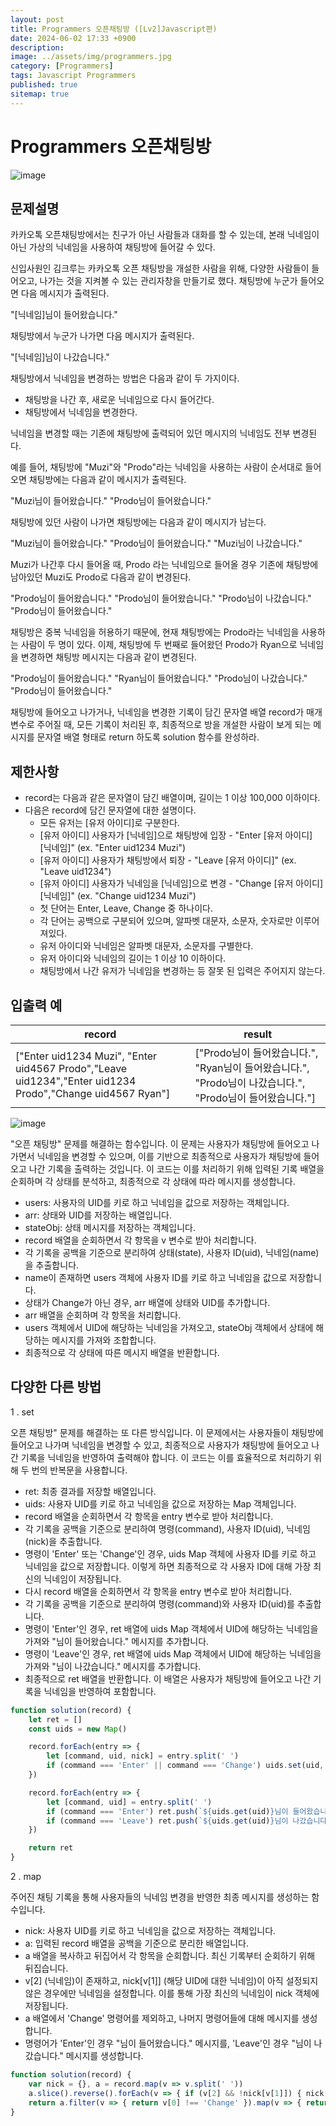 ```yaml
---
layout: post
title: Programmers 오픈채팅방 ([Lv2]Javascript편)
date: 2024-06-02 17:33 +0900
description: 
image: ../assets/img/programmers.jpg
category: [Programmers]
tags: Javascript Programmers
published: true
sitemap: true
---
```


# Programmers 오픈채팅방

![image](https://github.com/gnlgk/gnlgk.github.io/assets/161431748/01272c9b-edc5-4df9-a393-4d3633130091)

## 문제설명

카카오톡 오픈채팅방에서는 친구가 아닌 사람들과 대화를 할 수 있는데, 본래 닉네임이 아닌 가상의 닉네임을 사용하여 채팅방에 들어갈 수 있다.

신입사원인 김크루는 카카오톡 오픈 채팅방을 개설한 사람을 위해, 다양한 사람들이 들어오고, 나가는 것을 지켜볼 수 있는 관리자창을 만들기로 했다. 채팅방에 누군가 들어오면 다음 메시지가 출력된다.

"[닉네임]님이 들어왔습니다."

채팅방에서 누군가 나가면 다음 메시지가 출력된다.

"[닉네임]님이 나갔습니다."

채팅방에서 닉네임을 변경하는 방법은 다음과 같이 두 가지이다.

* 채팅방을 나간 후, 새로운 닉네임으로 다시 들어간다.
* 채팅방에서 닉네임을 변경한다.

닉네임을 변경할 때는 기존에 채팅방에 출력되어 있던 메시지의 닉네임도 전부 변경된다.

예를 들어, 채팅방에 "Muzi"와 "Prodo"라는 닉네임을 사용하는 사람이 순서대로 들어오면 채팅방에는 다음과 같이 메시지가 출력된다.

"Muzi님이 들어왔습니다."
"Prodo님이 들어왔습니다."

채팅방에 있던 사람이 나가면 채팅방에는 다음과 같이 메시지가 남는다.

"Muzi님이 들어왔습니다."
"Prodo님이 들어왔습니다."
"Muzi님이 나갔습니다."

Muzi가 나간후 다시 들어올 때, Prodo 라는 닉네임으로 들어올 경우 기존에 채팅방에 남아있던 Muzi도 Prodo로 다음과 같이 변경된다.

"Prodo님이 들어왔습니다."
"Prodo님이 들어왔습니다."
"Prodo님이 나갔습니다."
"Prodo님이 들어왔습니다."

채팅방은 중복 닉네임을 허용하기 때문에, 현재 채팅방에는 Prodo라는 닉네임을 사용하는 사람이 두 명이 있다. 이제, 채팅방에 두 번째로 들어왔던 Prodo가 Ryan으로 닉네임을 변경하면 채팅방 메시지는 다음과 같이 변경된다.

"Prodo님이 들어왔습니다."
"Ryan님이 들어왔습니다."
"Prodo님이 나갔습니다."
"Prodo님이 들어왔습니다."

채팅방에 들어오고 나가거나, 닉네임을 변경한 기록이 담긴 문자열 배열 record가 매개변수로 주어질 때, 모든 기록이 처리된 후, 최종적으로 방을 개설한 사람이 보게 되는 메시지를 문자열 배열 형태로 return 하도록 solution 함수를 완성하라.

## 제한사항

* record는 다음과 같은 문자열이 담긴 배열이며, 길이는 1 이상 100,000 이하이다.
* 다음은 record에 담긴 문자열에 대한 설명이다.
  - 모든 유저는 [유저 아이디]로 구분한다.
  - [유저 아이디] 사용자가 [닉네임]으로 채팅방에 입장 - "Enter [유저 아이디] [닉네임]" (ex. "Enter uid1234 Muzi")
  - [유저 아이디] 사용자가 채팅방에서 퇴장 - "Leave [유저 아이디]" (ex. "Leave uid1234")
  - [유저 아이디] 사용자가 닉네임을 [닉네임]으로 변경 - "Change [유저 아이디] [닉네임]" (ex. "Change uid1234 Muzi")
  - 첫 단어는 Enter, Leave, Change 중 하나이다.
  - 각 단어는 공백으로 구분되어 있으며, 알파벳 대문자, 소문자, 숫자로만 이루어져있다.
  - 유저 아이디와 닉네임은 알파벳 대문자, 소문자를 구별한다.
  - 유저 아이디와 닉네임의 길이는 1 이상 10 이하이다.
  - 채팅방에서 나간 유저가 닉네임을 변경하는 등 잘못 된 입력은 주어지지 않는다.

## 입출력 예

|record|result|
|---|---|
|["Enter uid1234 Muzi", "Enter uid4567 Prodo","Leave uid1234","Enter uid1234 Prodo","Change uid4567 Ryan"]|["Prodo님이 들어왔습니다.", "Ryan님이 들어왔습니다.", "Prodo님이 나갔습니다.", "Prodo님이 들어왔습니다."]|

![image](https://github.com/gnlgk/gnlgk.github.io/assets/161431748/6c64caf6-78da-4833-bd25-32a63e8a8fe5)

"오픈 채팅방" 문제를 해결하는 함수입니다. 이 문제는 사용자가 채팅방에 들어오고 나가면서 닉네임을 변경할 수 있으며, 이를 기반으로 최종적으로 사용자가 채팅방에 들어오고 나간 기록을 출력하는 것입니다. 이 코드는 이를 처리하기 위해 입력된 기록 배열을 순회하며 각 상태를 분석하고, 최종적으로 각 상태에 따라 메시지를 생성합니다.

* users: 사용자의 UID를 키로 하고 닉네임을 값으로 저장하는 객체입니다.
* arr: 상태와 UID를 저장하는 배열입니다.
* stateObj: 상태 메시지를 저장하는 객체입니다.
* record 배열을 순회하면서 각 항목을 v 변수로 받아 처리합니다.
* 각 기록을 공백을 기준으로 분리하여 상태(state), 사용자 ID(uid), 닉네임(name)을 추출합니다.
* name이 존재하면 users 객체에 사용자 ID를 키로 하고 닉네임을 값으로 저장합니다.
* 상태가 Change가 아닌 경우, arr 배열에 상태와 UID를 추가합니다.
* arr 배열을 순회하며 각 항목을 처리합니다.
* users 객체에서 UID에 해당하는 닉네임을 가져오고, stateObj 객체에서 상태에 해당하는 메시지를 가져와 조합합니다.
* 최종적으로 각 상태에 따른 메시지 배열을 반환합니다.

## 다양한 다른 방법

1 . set

오픈 채팅방" 문제를 해결하는 또 다른 방식입니다. 이 문제에서는 사용자들이 채팅방에 들어오고 나가며 닉네임을 변경할 수 있고, 최종적으로 사용자가 채팅방에 들어오고 나간 기록을 닉네임을 반영하여 출력해야 합니다. 이 코드는 이를 효율적으로 처리하기 위해 두 번의 반복문을 사용합니다.

* ret: 최종 결과를 저장할 배열입니다.
* uids: 사용자 UID를 키로 하고 닉네임을 값으로 저장하는 Map 객체입니다.
* record 배열을 순회하면서 각 항목을 entry 변수로 받아 처리합니다.
* 각 기록을 공백을 기준으로 분리하여 명령(command), 사용자 ID(uid), 닉네임(nick)을 추출합니다.
* 명령이 'Enter' 또는 'Change'인 경우, uids Map 객체에 사용자 ID를 키로 하고 닉네임을 값으로 저장합니다. 이렇게 하면 최종적으로 각 사용자 ID에 대해 가장 최신의 닉네임이 저장됩니다.
* 다시 record 배열을 순회하면서 각 항목을 entry 변수로 받아 처리합니다.
* 각 기록을 공백을 기준으로 분리하여 명령(command)와 사용자 ID(uid)를 추출합니다.
* 명령이 'Enter'인 경우, ret 배열에 uids Map 객체에서 UID에 해당하는 닉네임을 가져와 "님이 들어왔습니다." 메시지를 추가합니다.
*  명령이 'Leave'인 경우, ret 배열에 uids Map 객체에서 UID에 해당하는 닉네임을 가져와 "님이 나갔습니다." 메시지를 추가합니다.
* 최종적으로 ret 배열을 반환합니다. 이 배열은 사용자가 채팅방에 들어오고 나간 기록을 닉네임을 반영하여 포함합니다.

````javascript
function solution(record) {
    let ret = []
    const uids = new Map()

    record.forEach(entry => {
        let [command, uid, nick] = entry.split(' ')
        if (command === 'Enter' || command === 'Change') uids.set(uid, nick)
    })

    record.forEach(entry => {
        let [command, uid] = entry.split(' ')
        if (command === 'Enter') ret.push(`${uids.get(uid)}님이 들어왔습니다.`)
        if (command === 'Leave') ret.push(`${uids.get(uid)}님이 나갔습니다.`)
    })

    return ret
}
````

2 . map

주어진 채팅 기록을 통해 사용자들의 닉네임 변경을 반영한 최종 메시지를 생성하는 함수입니다. 

* nick: 사용자 UID를 키로 하고 닉네임을 값으로 저장하는 객체입니다.
* a: 입력된 record 배열을 공백을 기준으로 분리한 배열입니다.
* a 배열을 복사하고 뒤집어서 각 항목을 순회합니다. 최신 기록부터 순회하기 위해 뒤집습니다.
* v[2] (닉네임)이 존재하고, nick[v[1]] (해당 UID에 대한 닉네임)이 아직 설정되지 않은 경우에만 닉네임을 설정합니다. 이를 통해 가장 최신의 닉네임이 nick 객체에 저장됩니다.
* a 배열에서 'Change' 명령어를 제외하고, 나머지 명령어들에 대해 메시지를 생성합니다.
* 명령어가 'Enter'인 경우 "님이 들어왔습니다." 메시지를, 'Leave'인 경우 "님이 나갔습니다." 메시지를 생성합니다.

````javascript
function solution(record) {
    var nick = {}, a = record.map(v => v.split(' '))
    a.slice().reverse().forEach(v => { if (v[2] && !nick[v[1]]) { nick[v[1]] = v[2] } })
    return a.filter(v => { return v[0] !== 'Change' }).map(v => { return v[0] === 'Enter' ? nick[v[1]] + '님이 들어왔습니다.' : nick[v[1]] + '님이 나갔습니다.' })
}
````
